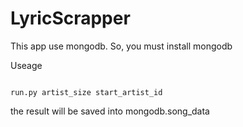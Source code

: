 LyricScrapper
=============

This app use mongodb.
So, you must install mongodb

Useage
<pre><code>
run.py artist_size start_artist_id
</code></pre>

the result will be saved into mongodb.song_data